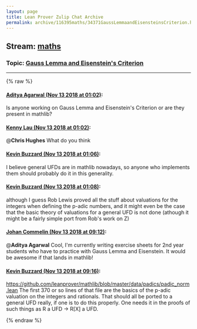 ```yaml
---
layout: page
title: Lean Prover Zulip Chat Archive 
permalink: archive/116395maths/34371GaussLemmaandEisensteinsCriterion.html
---
```


## Stream: [maths](index.html)
### Topic: [Gauss Lemma and Eisenstein's Criterion](34371GaussLemmaandEisensteinsCriterion.html)

---


{% raw %}
#### [ Aditya Agarwal (Nov 13 2018 at 01:02)](https://leanprover.zulipchat.com/#narrow/stream/116395-maths/topic/Gauss%20Lemma%20and%20Eisenstein%27s%20Criterion/near/147559555):
Is anyone working on Gauss Lemma and Eisenstein's Criterion or are they present in mathlib?

#### [ Kenny Lau (Nov 13 2018 at 01:02)](https://leanprover.zulipchat.com/#narrow/stream/116395-maths/topic/Gauss%20Lemma%20and%20Eisenstein%27s%20Criterion/near/147559562):
@**Chris Hughes** What do you think

#### [ Kevin Buzzard (Nov 13 2018 at 01:06)](https://leanprover.zulipchat.com/#narrow/stream/116395-maths/topic/Gauss%20Lemma%20and%20Eisenstein%27s%20Criterion/near/147559732):
I believe general UFDs are in mathlib nowadays, so anyone who implements them should probably do it in this generality.

#### [ Kevin Buzzard (Nov 13 2018 at 01:08)](https://leanprover.zulipchat.com/#narrow/stream/116395-maths/topic/Gauss%20Lemma%20and%20Eisenstein%27s%20Criterion/near/147559809):
although I guess Rob Lewis proved all the stuff about valuations for the integers when defining the p-adic numbers, and it might even be the case that the basic theory of valuations for a general UFD is not done (athough it might be a fairly simple port from Rob's work on Z)

#### [ Johan Commelin (Nov 13 2018 at 09:12)](https://leanprover.zulipchat.com/#narrow/stream/116395-maths/topic/Gauss%20Lemma%20and%20Eisenstein%27s%20Criterion/near/147576659):
@**Aditya Agarwal** Cool, I'm currently writing exercise sheets for 2nd year students who have to practice with Gauss Lemma and Eisenstein. It would be awesome if that lands in mathlib!

#### [ Kevin Buzzard (Nov 13 2018 at 09:16)](https://leanprover.zulipchat.com/#narrow/stream/116395-maths/topic/Gauss%20Lemma%20and%20Eisenstein%27s%20Criterion/near/147576816):
https://github.com/leanprover/mathlib/blob/master/data/padics/padic_norm.lean The first 370 or so lines of that file are the basics of the p-adic valuation on the integers and rationals. That should all be ported to a general UFD really, if one is to do this properly. One needs it in the proofs of such things as R a UFD -> R[X] a UFD.


{% endraw %}
